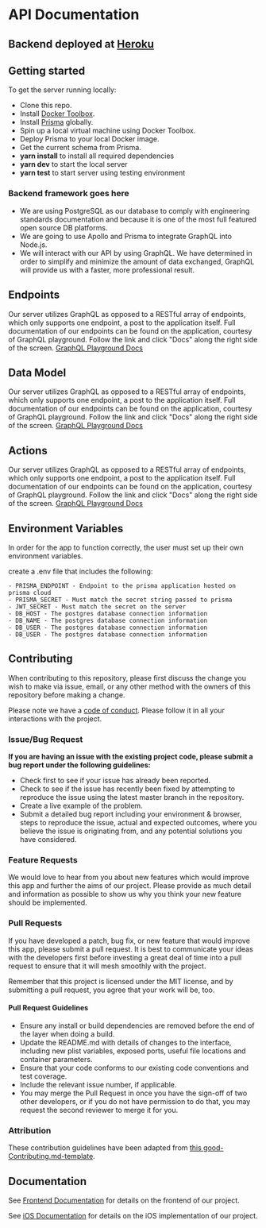 # API Documentation

## Backend deployed at [Heroku](https://labspt7-nutrition-tracker-be.herokuapp.com/)

## Getting started

To get the server running locally:

- Clone this repo.
- Install [Docker Toolbox](https://docs.docker.com/toolbox/toolbox_install_windows/).
- Install [Prisma](https://www.npmjs.com/package/prisma) globally.
- Spin up a local virtual machine using Docker Toolbox.
- Deploy Prisma to your local Docker image.
- Get the current schema from Prisma.
- **yarn install** to install all required dependencies
- **yarn dev** to start the local server
- **yarn test** to start server using testing environment

### Backend framework goes here

- We are using PostgreSQL as our database to comply with engineering standards documentation and because it is one of the most full featured open source DB platforms.
- We are going to use Apollo and Prisma to integrate GraphQL into Node.js.
- We will interact with our API by using GraphQL. We have determined in order to simplify and minimize the amount of data exchanged, GraphQL will provide us with a faster, more professional result.

## Endpoints

Our server utilizes GraphQL as opposed to a RESTful array of endpoints, which only supports one endpoint, a post to the application itself. Full documentation of our endpoints can be found on the application, courtesy of GraphQL playground. Follow the link and click "Docs" along the right side of the screen.
[GraphQL Playground Docs](https://labspt7-nutrition-tracker-be.herokuapp.com/)

## Data Model

Our server utilizes GraphQL as opposed to a RESTful array of endpoints, which only supports one endpoint, a post to the application itself. Full documentation of our endpoints can be found on the application, courtesy of GraphQL playground. Follow the link and click "Docs" along the right side of the screen.
[GraphQL Playground Docs](https://labspt7-nutrition-tracker-be.herokuapp.com/)

## Actions

Our server utilizes GraphQL as opposed to a RESTful array of endpoints, which only supports one endpoint, a post to the application itself. Full documentation of our endpoints can be found on the application, courtesy of GraphQL playground. Follow the link and click "Docs" along the right side of the screen.
[GraphQL Playground Docs](https://labspt7-nutrition-tracker-be.herokuapp.com/)

## Environment Variables

In order for the app to function correctly, the user must set up their own environment variables.

create a .env file that includes the following:

    - PRISMA_ENDPOINT - Endpoint to the prisma application hosted on prisma cloud
    - PRISMA_SECRET - Must match the secret string passed to prisma
    - JWT_SECRET - Must match the secret on the server
    - DB_HOST - The postgres database connection information
    - DB_NAME - The postgres database connection information
    - DB_USER - The postgres database connection information
    - DB_USER - The postgres database connection information

## Contributing

When contributing to this repository, please first discuss the change you wish to make via issue, email, or any other method with the owners of this repository before making a change.

Please note we have a [code of conduct](./code_of_conduct.md). Please follow it in all your interactions with the project.

### Issue/Bug Request

 **If you are having an issue with the existing project code, please submit a bug report under the following guidelines:**

- Check first to see if your issue has already been reported.
- Check to see if the issue has recently been fixed by attempting to reproduce the issue using the latest master branch in the repository.
- Create a live example of the problem.
- Submit a detailed bug report including your environment & browser, steps to reproduce the issue, actual and expected outcomes,  where you believe the issue is originating from, and any potential solutions you have considered.

### Feature Requests

We would love to hear from you about new features which would improve this app and further the aims of our project. Please provide as much detail and information as possible to show us why you think your new feature should be implemented.

### Pull Requests

If you have developed a patch, bug fix, or new feature that would improve this app, please submit a pull request. It is best to communicate your ideas with the developers first before investing a great deal of time into a pull request to ensure that it will mesh smoothly with the project.

Remember that this project is licensed under the MIT license, and by submitting a pull request, you agree that your work will be, too.

#### Pull Request Guidelines

- Ensure any install or build dependencies are removed before the end of the layer when doing a build.
- Update the README.md with details of changes to the interface, including new plist variables, exposed ports, useful file locations and container parameters.
- Ensure that your code conforms to our existing code conventions and test coverage.
- Include the relevant issue number, if applicable.
- You may merge the Pull Request in once you have the sign-off of two other developers, or if you do not have permission to do that, you may request the second reviewer to merge it for you.

### Attribution

These contribution guidelines have been adapted from [this good-Contributing.md-template](https://gist.github.com/PurpleBooth/b24679402957c63ec426).

## Documentation

See [Frontend Documentation](https://github.com/Lambda-School-Labs/nutrition-tracker-fe-pt7/blob/master/README.md) for details on the frontend of our project.

See [iOS Documentation](https://github.com/Lambda-School-Labs/nutrition-tracker-ios-pt7/blob/master/README.md) for details on the iOS implementation of our project.

